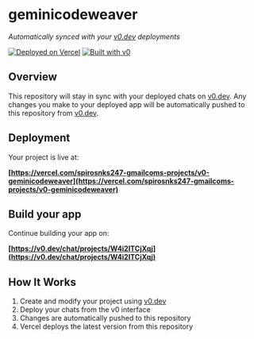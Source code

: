 # geminicodeweaver

*Automatically synced with your [v0.dev](https://v0.dev) deployments*

[![Deployed on Vercel](https://img.shields.io/badge/Deployed%20on-Vercel-black?style=for-the-badge&logo=vercel)](https://vercel.com/spirosnks247-gmailcoms-projects/v0-geminicodeweaver)
[![Built with v0](https://img.shields.io/badge/Built%20with-v0.dev-black?style=for-the-badge)](https://v0.dev/chat/projects/W4i2ITCjXqj)

## Overview

This repository will stay in sync with your deployed chats on [v0.dev](https://v0.dev).
Any changes you make to your deployed app will be automatically pushed to this repository from [v0.dev](https://v0.dev).

## Deployment

Your project is live at:

**[https://vercel.com/spirosnks247-gmailcoms-projects/v0-geminicodeweaver](https://vercel.com/spirosnks247-gmailcoms-projects/v0-geminicodeweaver)**

## Build your app

Continue building your app on:

**[https://v0.dev/chat/projects/W4i2ITCjXqj](https://v0.dev/chat/projects/W4i2ITCjXqj)**

## How It Works

1. Create and modify your project using [v0.dev](https://v0.dev)
2. Deploy your chats from the v0 interface
3. Changes are automatically pushed to this repository
4. Vercel deploys the latest version from this repository
